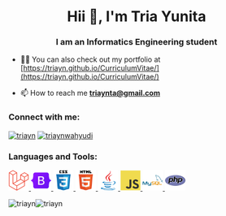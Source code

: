 <h1 align="center">Hii 👋, I'm Tria Yunita</h1>
<h3 align="center"> I am an Informatics Engineering student </h3>

- 👨‍💻 You can also check out my portfolio at [https://triayn.github.io/CurriculumVitae/](https://triayn.github.io/CurriculumVitae/)

- 📫 How to reach me **triaynta@gmail.com**

<!-- - ⚡ Fun fact **I think I am funny XD** -->

<h3 align="left">Connect with me:</h3>
<p align="left">

<a href="https://www.linkedin.com/in/tria-yunita/" target="blank"><img align="center" src="https://cdn.jsdelivr.net/npm/simple-icons@3.0.1/icons/linkedin.svg" alt="triayn" height="30" width="40" /></a>
<a href="https://instagram.com/triaynta_?utm_medium=copy_link" target="blank"><img align="center" src="https://cdn.jsdelivr.net/npm/simple-icons@3.0.1/icons/instagram.svg" alt="triaynwahyudi" height="30" width="40" /></a>

</p>

<h3 align="left">Languages and Tools:</h3>
<p align="left"> 
<a href="https://getbootstrap.com" target="_blank" rel="noreferrer"> <img src="https://raw.githubusercontent.com/devicons/devicon/master/icons/laravel/laravel-original.svg" alt="bootstrap" width="40" height="40"/> </a>
<a href="https://getbootstrap.com" target="_blank" rel="noreferrer"> <img src="https://raw.githubusercontent.com/devicons/devicon/master/icons/bootstrap/bootstrap-original.svg" alt="bootstrap" width="40" height="40"/> </a> <a href="https://www.w3schools.com/css/" target="_blank" rel="noreferrer"> <img src="https://raw.githubusercontent.com/devicons/devicon/master/icons/css3/css3-original-wordmark.svg" alt="css3" width="40" height="40"/> </a> <a href="https://www.w3.org/html/" target="_blank" rel="noreferrer"> <img src="https://raw.githubusercontent.com/devicons/devicon/master/icons/html5/html5-original-wordmark.svg" alt="html5" width="40" height="40"/> </a> <a href="https://www.java.com" target="_blank" rel="noreferrer"> <img src="https://raw.githubusercontent.com/devicons/devicon/master/icons/java/java-original.svg" alt="java" width="40" height="40"/> </a> <a href="https://developer.mozilla.org/en-US/docs/Web/JavaScript" target="_blank" rel="noreferrer"> <img src="https://raw.githubusercontent.com/devicons/devicon/master/icons/javascript/javascript-original.svg" alt="javascript" width="40" height="40"/> </a> <a href="https://www.mysql.com/" target="_blank" rel="noreferrer"> <img src="https://raw.githubusercontent.com/devicons/devicon/master/icons/mysql/mysql-original-wordmark.svg" alt="mysql" width="40" height="40"/> </a> <a href="https://www.php.net" target="_blank" rel="noreferrer"> <img src="https://raw.githubusercontent.com/devicons/devicon/master/icons/php/php-original.svg" alt="php" width="40" height="40"/> </a> </p>

<p><img align="left" src="https://github-readme-stats.vercel.app/api/top-langs?username=triayn&show_icons=true&locale=en&layout=compact" alt="triayn" /></p>
<p>&nbsp;<img align="left" src="https://github-readme-stats.vercel.app/api?username=triayn&show_icons=true&locale=en" alt="triayn" /></p>